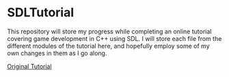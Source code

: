 # SDLTutorial

This repository will store my progress while completing an online tutorial covering game development in C++ using SDL. I will store each file from the different modules of the tutorial here, and hopefully employ some of my own changes in them as I go along. 

[Original Tutorial](https://lazyfoo.net/tutorials/SDL/index.php#Hello%20SDL)
